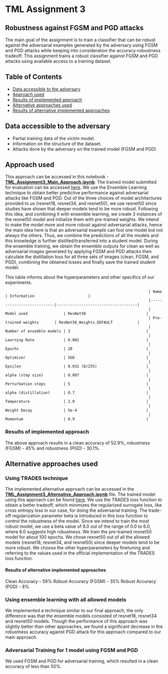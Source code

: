 # TML Assignment 3
## Robustness against FGSM and PGD attacks

The main goal of the assignment is to train a classifier that can be robust against the adversarial examples generated by the adversary using FGSM and PGD attacks while keeping into consideration the accuracy-robustness tradeoff. This assignment trains a robust classifier against FGSM and PGD attacks using available access to a training dataset.

## Table of Contents

- [Data accessible to the adversary](#dataset-accessible-to-adversary)
- [Approach used](#approach-used)
- [Results of implemented approach](#results-of-implemented-approach)
- [Alternative approaches used](#alternative-approaches-used)
- [Results of alternative implemented approaches](#results-of-alternative-implemented-approaches)

## Data accessible to the adversary
- Partial training data of the victim model.
- Information on the structure of the dataset.
- Attacks done by the adversary on the trained model (FGSM and PGD).

## Approach used
This approach can be accessed in this notebook - [**TML_Assignment3_Main_Approach.ipynb**](https://github.com/nupur412/TML_Assignment3_Robustness/blob/main/TML_Assignment3_Main_Approach.ipynb). The trained model submitted for evaluation can be accessed [here](https://drive.google.com/file/d/1SjrlaT-agJ0xyYrFY-QtDbJ3rjEdhBuF/view?usp=drive_link).
We use the Ensemble Learning technique to obtain better predictive performance against adversarial attacks like FGSM and PGD. Out of the three choices of model architectures provided to us (resnet18, resnet34, and resnet50), we use resnet50 since studies have shown that deeper models tend to be more robust. Following this idea, and combining it with ensemble learning, we create 3 instances of the resnet50 model and initialize them with pre-trained weights. We intend to make the model more and more robust against adversarial attacks, hence the main idea here is that an adversarial example can fool one model but not always the others. Thus, we combine the predictions of all the models and this knowledge is further distilled/transferred into a student model. During the ensemble training, we obtain the ensemble outputs for clean as well as adversarial images generated by applying FGSM and PGD attacks then calculate the distillation loss for all three sets of images (clean, FGSM, and PGD), combining the obtained losses and finally save the trained student model.

This table informs about the hyperparameters and other specifics of our experiments.

                                                                    | Name                      | Information                        |
                                                                    |---------------------------|------------------------------------|
                                                                    | Model used                | ResNet50                           | 
                                                                    | Pre-trained weights       | ResNet50_Weights.DEFAULT           | 
                                                                    | Number of ensemble models | 3                                  | 
                                                                    | Learning Rate             | 0.001                              | 
                                                                    | Epochs                    | 20                                 | 
                                                                    | Optimizer                 | SGD                                |
                                                                    | Epsilon                   | 0.031 (8/255)                      |
                                                                    | alpha (step size)         | 0.007                              |
                                                                    | Perturbation steps        | 5                                  |
                                                                    | alpha (distillation)      | 0.7                                |
                                                                    | Temperature               | 2.0                                |
                                                                    | Weight Decay              | 5e-4                               |
                                                                    | Momentum                  | 0.9                                |

### Results of implemented approach
The above approach results in a clean accuracy of 52.9%, robustness (FGSM) - 45% and robustness (PGD) - 30.1%.

## Alternative approaches used
### Using TRADES technique
The implemented alternative approach can be accessed in the [**TML_Assignment3_Alternative_Approach.ipynb**](https://github.com/nupur412/TML_Assignment3_Robustness/blob/main/TML_Assignment3_Alternative_Approach.ipynb) file. The trained model using this approach can be found [here](https://drive.google.com/file/d/1SwzSApKKvtEp6OeF7v-HboRIA76GXIU0/view?usp=drive_link).
We use the TRADES loss function to obtain a better tradeoff, which minimizes the regularized surrogate loss, like cross entropy loss in our case, for doing the adversarial training. The trade-off regularization parameter beta is introduced in this loss function to control the robustness of the model. Since we intend to train the most robust model, we use a beta value of 6.0 out of the range of 0.0 to 6.0, where 6.0 suggests high robustness. We train the pre-trained resnet50 model for about 100 epochs. We chose resnet50 out of all the allowed models (resnet18, resnet34, and resnet50) since deeper models tend to be more robust. We choose the other hyperparameters by finetuning and referring to the values used in the official implementation of the TRADES loss function.

#### Results of alternative implemented approaches
Clean Accuracy - 59%
Robust Accuracy (FGSM) - 35%
Robust Accuracy (PGD) - 8%

### Using ensemble learning with all allowed models
We implemented a technique similar to our final approach, the only difference was that the ensemble models consisted of resnet18, resnet34 and resnet50 models. Though the performance of this approach was slightly better than other approaches, we found a significant decrease in the robustness accuracy against PGD attack for this approach compared to our main approach. 

### Adversarial Training for 1 model using FGSM and PGD
We used FGSM and PGD for adversarial training, which resulted in a clean accuracy of less than 50%.



